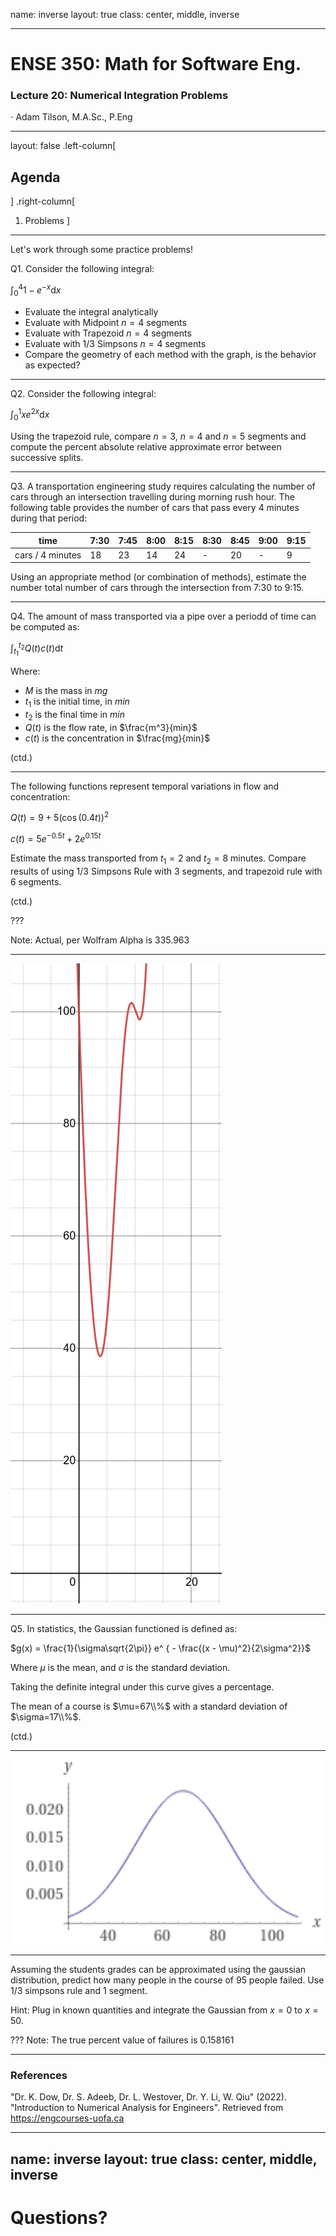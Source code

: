 name: inverse
layout: true
class: center, middle, inverse

---

# ENSE 350: Math for Software Eng.

### Lecture 20: Numerical Integration Problems

$\cdot$ Adam Tilson, M.A.Sc., P.Eng

---

layout: false
.left-column[
  ## Agenda
]
.right-column[
1. Problems
]
---
Let's work through some practice problems!

Q1. Consider the following integral:

$\int_0^4 1-e^{-x}\text{d}x$
- Evaluate the integral analytically
- Evaluate with Midpoint $n=4$ segments
- Evaluate with Trapezoid $n=4$ segments
- Evaluate with 1/3 Simpsons $n=4$ segments
- Compare the geometry of each method with the graph, is the behavior as expected? 

---
Q2. Consider the following integral:

$\int_0^1 xe^{2x}\text{d}x$

Using the trapezoid rule, compare $n=3$, $n=4$ and $n=5$ segments and compute the percent absolute relative approximate error between successive splits.

---
Q3. A transportation engineering study requires calculating the number of cars through an intersection travelling during morning rush hour. The following table provides the number of cars that pass every 4 minutes during that period:


|time|7:30|7:45|8:00|8:15|8:30|8:45|9:00|9:15|
|---|---|---|---|---|---|---|---|---|
|cars / 4 minutes|18|23|14|24|-|20|-|9|

Using an appropriate method (or combination of methods), estimate the number total number of cars through the intersection from 7:30 to 9:15.

---
Q4. The amount of mass transported via a pipe over a periodd of time can be computed as:

$\int_{t_1}^{t_2}Q(t)c(t)\text{d}t$

Where:
- $M$ is the mass in $mg$
- $t_1$ is the initial time, in $min$
- $t_2$ is the final time in $min$
- $Q(t)$ is the flow rate, in $\frac{m^3}{min}$
- $c(t)$ is the concentration in $\frac{mg}{min}$

(ctd.)

---

The following functions represent temporal variations in flow and concentration:

$Q(t) = 9+5\left(\cos\left(0.4t\right)\right)^{2}$

$c(t) = 5e^{-0.5t}+2e^{0.15t}$

Estimate the mass transported from $t_1=2$ and $t_2=8$ minutes. Compare results of using 1/3 Simpsons Rule with 3 segments, and trapezoid rule with 6 segments.

(ctd.)

???

Note: Actual, per Wolfram Alpha is 335.963

---

![](what-is-this-thing.png)

---

Q5. In statistics, the Gaussian functioned is defined as:

$g(x) = \frac{1}{\sigma\sqrt{2\pi}} e^ { - \frac{(x - \mu)^2}{2\sigma^2}}$

Where $\mu$ is the mean, and $\sigma$ is the standard deviation.

Taking the definite integral under this curve gives a percentage.

The mean of a course is $\mu=67\\%$ with a standard deviation of $\sigma=17\\%$. 

(ctd.)

---

![](grade-distribution.png)

---

Assuming the students grades can be approximated using the gaussian distribution, predict how many people in the course of 95 people failed. Use 1/3 simpsons rule and 1 segment.

Hint: Plug in known quantities and integrate the Gaussian from $x=0$ to $x=50$.


???
Note: The true percent value of failures is 0.158161 

---

### References

"Dr. K. Dow, Dr. S. Adeeb, Dr. L. Westover, Dr. Y. Li, W. Qiu" (2022). "Introduction to Numerical Analysis for Engineers". Retrieved from https://engcourses-uofa.ca 

---

name: inverse
layout: true
class: center, middle, inverse
---
# Questions?
